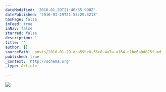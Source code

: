 ```yaml
---
dateModified: '2016-01-29T21:40:35.998Z'
datePublished: '2016-01-29T21:53:29.321Z'
hasPage: false
inFeed: true
inNav: false
starred: false
description: ''
title: ''
author: []
sourcePath: _posts/2016-01-29-dca59be8-56c8-4a7a-a164-c1be6a0d875f.md
published: true
_context: 'http://schema.org'
_type: Article

---
```

![](https://the-grid-user-content.s3-us-west-2.amazonaws.com/976f9fb6-1bfc-4193-b183-37d95ad5ce72.jpg)